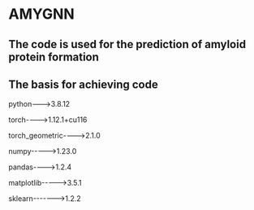 # AMYGNN
## The code is used for the prediction of amyloid protein formation

## The basis for achieving code
python--->3.8.12

torch---->1.12.1+cu116

torch_geometric---->2.1.0

numpy----->1.23.0

pandas---->1.2.4

matplotlib----->3.5.1

sklearn------->1.2.2
